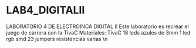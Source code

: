 # LAB4_DIGITALII
LABORATORIO 4 DE ELECTROINCA DIGITAL II
Este laboratorio es recrear el juego de carrera con la TivaC
Materiales:
TivaC
18 leds azules de 3mm
1 led rgb smd
23 jumpers
resistencias varias
\n
